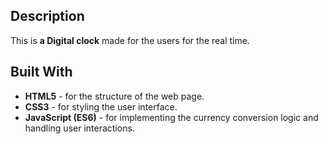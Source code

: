 ## Description

This is **a Digital clock** made for the users for the real time.

## Built With

-   **HTML5** - for the structure of the web page.
-   **CSS3** - for styling the user interface.
-   **JavaScript (ES6)** - for implementing the currency conversion logic and handling user interactions.
